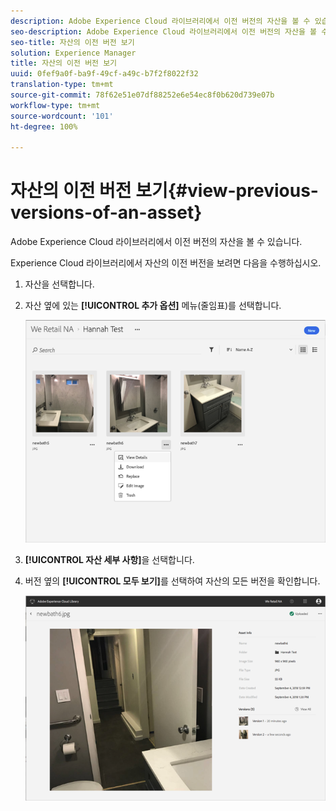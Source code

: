 ```yaml
---
description: Adobe Experience Cloud 라이브러리에서 이전 버전의 자산을 볼 수 있습니다.
seo-description: Adobe Experience Cloud 라이브러리에서 이전 버전의 자산을 볼 수 있습니다.
seo-title: 자산의 이전 버전 보기
solution: Experience Manager
title: 자산의 이전 버전 보기
uuid: 0fef9a0f-ba9f-49cf-a49c-b7f2f8022f32
translation-type: tm+mt
source-git-commit: 78f62e51e07df88252e6e54ec8f0b620d739e07b
workflow-type: tm+mt
source-wordcount: '101'
ht-degree: 100%

---
```



# 자산의 이전 버전 보기{#view-previous-versions-of-an-asset}

Adobe Experience Cloud 라이브러리에서 이전 버전의 자산을 볼 수 있습니다.

Experience Cloud 라이브러리에서 자산의 이전 버전을 보려면 다음을 수행하십시오.

1. 자산을 선택합니다.
1. 자산 옆에 있는 **[!UICONTROL 추가 옵션]** 메뉴(줄임표)를 선택합니다.

   ![](assets/library_asset_options.png)

1. **[!UICONTROL 자산 세부 사항]**&#x200B;을 선택합니다.
1. 버전 옆의 **[!UICONTROL 모두 보기]**&#x200B;를 선택하여 자산의 모든 버전을 확인합니다.

   ![](assets/library_details_versions.png)

